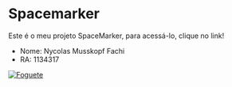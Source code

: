 # Spacemarker
Este é o meu projeto SpaceMarker, para acessá-lo, clique no link!

- Nome: Nycolas Musskopf Fachi
- RA: 1134317

[![Foguete](https://exemplo.com/space.png)](https://drive.google.com/drive/folders/1QDRwTHh4435scLqhqJoOiK0JjQjL0GNp?usp=drive_link)
